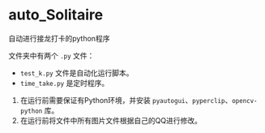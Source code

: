 # auto_Solitaire
自动进行接龙打卡的python程序

文件夹中有两个 `.py` 文件：
- `test_k.py` 文件是自动化运行脚本。
- `time_take.py` 是定时程序。

1. 在运行前需要保证有Python环境，并安装 `pyautogui`、`pyperclip`、`opencv-python` 库。
2. 在运行前将文件中所有图片文件根据自己的QQ进行修改。 

   

